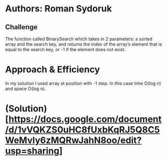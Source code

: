 # Authors: Roman Sydoruk

## Challenge
The function called BinarySearch which takes in 2 parameters: a sorted array and the search key, and returns the index of the array’s element that is equal to the search key, or -1 if the element does not exist.

# Approach & Efficiency
In my solution I used array at position with -1 step. In this case time O(log n) and space O(log n).

# (Solution)[https://docs.google.com/document/d/1vVQKZS0uHC8fUxbKqRJ5Q8C5WeMvly6zMQRwJahN8oo/edit?usp=sharing]
